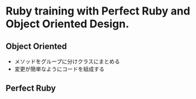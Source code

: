 # Ruby training with Perfect Ruby and Object Oriented Design.

## Object Oriented
* メソッドをグループに分けクラスにまとめる
* 変更が簡単なようにコードを組成する

## Perfect Ruby

